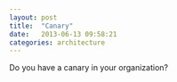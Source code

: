 ```yaml
---
layout: post
title:  "Canary"
date:   2013-06-13 09:58:21
categories: architecture
---
```


Do you have a canary in your organization?
